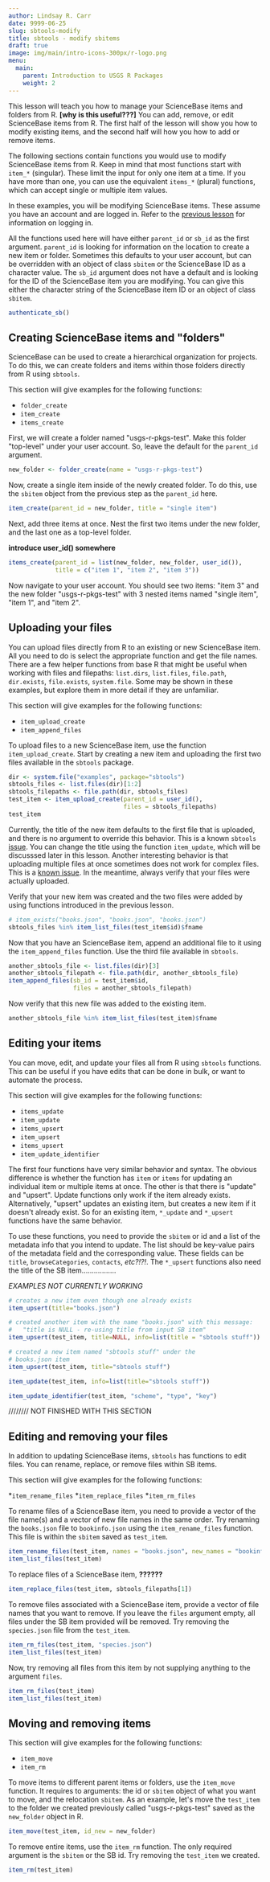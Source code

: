 ```yaml
---
author: Lindsay R. Carr
date: 9999-06-25
slug: sbtools-modify
title: sbtools - modify sbitems
draft: true 
image: img/main/intro-icons-300px/r-logo.png
menu:
  main:
    parent: Introduction to USGS R Packages
    weight: 2
---
```

This lesson will teach you how to manage your ScienceBase items and folders from R. **\[why is this useful???\]** You can add, remove, or edit ScienceBase items from R. The first half of the lesson will show you how to modify existing items, and the second half will how you how to add or remove items.

The following sections contain functions you would use to modify ScienceBase items from R. Keep in mind that most functions start with `item_*` (singular). These limit the input for only one item at a time. If you have more than one, you can use the equivalent `items_*` (plural) functions, which can accept single or multiple item values.

In these examples, you will be modifying ScienceBase items. These assume you have an account and are logged in. Refer to the [previous lesson](#sbtools-download) for information on logging in.

All the functions used here will have either `parent_id` or `sb_id` as the first argument. `parent_id` is looking for information on the location to create a new item or folder. Sometimes this defaults to your user account, but can be overridden with an object of class `sbitem` or the ScienceBase ID as a character value. The `sb_id` argument does not have a default and is looking for the ID of the ScienceBase item you are modifying. You can give this either the character string of the ScienceBase item ID or an object of class `sbitem`.

``` r
authenticate_sb()
```

Creating ScienceBase items and "folders"
----------------------------------------

ScienceBase can be used to create a hierarchical organization for projects. To do this, we can create folders and items within those folders directly from R using `sbtools`.

This section will give examples for the following functions:

-   `folder_create`
-   `item_create`
-   `items_create`

First, we will create a folder named "usgs-r-pkgs-test". Make this folder "top-level" under your user account. So, leave the default for the `parent_id` argument.

``` r
new_folder <- folder_create(name = "usgs-r-pkgs-test")
```

Now, create a single item inside of the newly created folder. To do this, use the `sbitem` object from the previous step as the `parent_id` here.

``` r
item_create(parent_id = new_folder, title = "single item")
```

Next, add three items at once. Nest the first two items under the new folder, and the last one as a top-level folder.

**introduce user\_id() somewhere**

``` r
items_create(parent_id = list(new_folder, new_folder, user_id()),
             title = c("item 1", "item 2", "item 3"))
```

Now navigate to your user account. You should see two items: "item 3" and the new folder "usgs-r-pkgs-test" with 3 nested items named "single item", "item 1", and "item 2".

Uploading your files
--------------------

You can upload files directly from R to an existing or new ScienceBase item. All you need to do is select the appropriate function and get the file names. There are a few helper functions from base R that might be useful when working with files and filepaths: `list.dirs`, `list.files`, `file.path`, `dir.exists`, `file.exists`, `system.file`. Some may be shown in these examples, but explore them in more detail if they are unfamiliar.

This section will give examples for the following functions:

-   `item_upload_create`
-   `item_append_files`

To upload files to a new ScienceBase item, use the function `item_upload_create`. Start by creating a new item and uploading the first two files available in the `sbtools` package.

``` r
dir <- system.file("examples", package="sbtools")
sbtools_files <- list.files(dir)[1:2]
sbtools_filepaths <- file.path(dir, sbtools_files)
test_item <- item_upload_create(parent_id = user_id(),
                                files = sbtools_filepaths)
test_item
```

Currently, the title of the new item defaults to the first file that is uploaded, and there is no argument to override this behavior. This is a known `sbtools` [issue](https://github.com/USGS-R/sbtools/issues/49). You can change the title using the function `item_update`, which will be discusssed later in this lesson. Another interesting behavior is that uploading multiple files at once sometimes does not work for complex files. This is a [known issue](https://github.com/USGS-R/sbtools/issues/39). In the meantime, always verify that your files were actually uploaded.

Verify that your new item was created and the two files were added by using functions introduced in the previous lesson.

``` r
# item_exists("books.json", "books.json", "books.json")
sbtools_files %in% item_list_files(test_item$id)$fname
```

Now that you have an ScienceBase item, append an additional file to it using the `item_append_files` function. Use the third file available in `sbtools`.

``` r
another_sbtools_file <- list.files(dir)[3]
another_sbtools_filepath <- file.path(dir, another_sbtools_file)
item_append_files(sb_id = test_item$id,
                  files = another_sbtools_filepath)
```

Now verify that this new file was added to the existing item.

``` r
another_sbtools_file %in% item_list_files(test_item)$fname
```

Editing your items
------------------

You can move, edit, and update your files all from R using `sbtools` functions. This can be useful if you have edits that can be done in bulk, or want to automate the process.

This section will give examples for the following functions:

-   `items_update`
-   `item_update`
-   `items_upsert`
-   `item_upsert`
-   `items_upsert`
-   `item_update_identifier`

The first four functions have very similar behavior and syntax. The obvious difference is whether the function has `item` or `items` for updating an individual item or multiple items at once. The other is that there is "update" and "upsert". Update functions only work if the item already exists. Alternatively, "upsert" updates an existing item, but creates a new item if it doesn't already exist. So for an existing item, `*_update` and `*_upsert` functions have the same behavior.

To use these functions, you need to provide the `sbitem` or id and a list of the metadata info that you intend to update. The list should be key-value pairs of the metadata field and the corresponding value. These fields can be `title`, `browseCategories`, `contacts`, *etc?!?!*. The `*_upsert` functions also need the title of the SB item.................

*EXAMPLES NOT CURRENTLY WORKING*

``` r
# creates a new item even though one already exists
item_upsert(title="books.json") 

# created another item with the name "books.json" with this message:
#   "title is NULL - re-using title from input SB item"
item_upsert(test_item, title=NULL, info=list(title = "sbtools stuff"))

# created a new item named "sbtools stuff" under the 
# books.json item
item_upsert(test_item, title="sbtools stuff")
```

``` r
item_update(test_item, info=list(title="sbtools stuff"))
```

``` r
item_update_identifier(test_item, "scheme", "type", "key")
```

//////// NOT FINISHED WITH THIS SECTION

Editing and removing your files
-------------------------------

In addition to updating ScienceBase items, `sbtools` has functions to edit files. You can rename, replace, or remove files within SB items.

This section will give examples for the following functions:

*`item_rename_files` *`item_replace_files` \*`item_rm_files`

To rename files of a ScienceBase item, you need to provide a vector of the file name(s) and a vector of new file names in the same order. Try renaming the `books.json` file to `bookinfo.json` using the `item_rename_files` function. This file is within the `sbitem` saved as `test_item`.

``` r
item_rename_files(test_item, names = "books.json", new_names = "bookinfo.json")
item_list_files(test_item)
```

To replace files of a ScienceBase item, **??????**

``` r
item_replace_files(test_item, sbtools_filepaths[1])
```

To remove files associated with a ScienceBase item, provide a vector of file names that you want to remove. If you leave the `files` argument empty, all files under the SB item provided will be removed. Try removing the `species.json` file from the `test_item`.

``` r
item_rm_files(test_item, "species.json")
item_list_files(test_item)
```

Now, try removing all files from this item by not supplying anything to the argument `files`.

``` r
item_rm_files(test_item)
item_list_files(test_item)
```

Moving and removing items
-------------------------

This section will give examples for the following functions:

-   `item_move`
-   `item_rm`

To move items to different parent items or folders, use the `item_move` function. It requires to arguments: the id or `sbitem` object of what you want to move, and the relocation `sbitem`. As an example, let's move the `test_item` to the folder we created previously called "usgs-r-pkgs-test" saved as the `new_folder` object in R.

``` r
item_move(test_item, id_new = new_folder)
```

To remove entire items, use the `item_rm` function. The only required argument is the `sbitem` or the SB id. Try removing the `test_item` we created.

``` r
item_rm(test_item)
```
